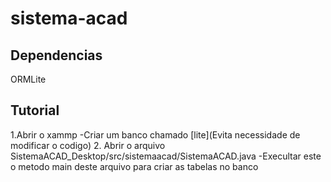 # sistema-acad
## Dependencias
ORMLite
## Tutorial
1.Abrir o xammp
-Criar um banco chamado [lite](Evita necessidade de modificar o codigo)
2. Abrir o arquivo SistemaACAD_Desktop/src/sistemaacad/SistemaACAD.java	
-Execultar este o metodo main deste arquivo para criar as tabelas no banco
